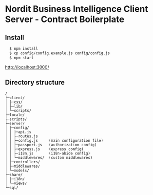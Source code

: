 
# Nordit Business Intelligence Client Server - Contract Boilerplate

## Install

```sh
  $ npm install
  $ cp config/config.example.js config/config.js
  $ npm start
```

[http://localhost:3000/](http://localhost:3000/) 

## Directory structure

```
/
├─client/
│ ├─css/
│ ├─lib/
│ └─scripts/
├─locale/
├─scripts/
├─server/
│ ├─config/
│ │ ├─api.js
│ │ ├─routes.js
│ │ ├─config.js		(main configuration file)
│ │ ├─passport.js  	(authorization config)
│ │ ├─express.js   	(express config)
│ │ ├─i18n.js      	(i18n-abide config)
│ │ └─middlewares/ 	(custom middlewares)
│ ├─controllers/
│ ├─middlewares/
│ └─models/
├─share/
│ ├─i18n/
│ └─views/
└─sql/
```

